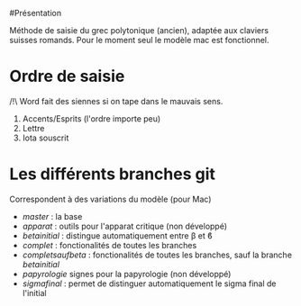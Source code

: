 #Présentation

Méthode de saisie du grec polytonique (ancien), adaptée aux claviers suisses romands.
Pour le moment seul le modèle mac est fonctionnel. 

# Ordre de saisie

/!\ Word fait des siennes si on tape dans le mauvais sens.

1. Accents/Esprits (l'ordre importe peu)
2. Lettre
3. Iota souscrit


# Les différents branches git 

Correspondent à des variations du modèle (pour Mac)

- *master* : la base
- *apparat* : outils pour l'apparat critique (non développé)
- *betainitial* : distingue automatiquement entre β et ϐ
- *complet* : fonctionalités de toutes les branches
- *completsaufbeta* : fonctionalités de toutes les branches, sauf la branche *betainitial*
- *papyrologie* signes pour la papyrologie (non développé)
- *sigmafinal* : permet de distinguer automatiquement le sigma final de l'initial
